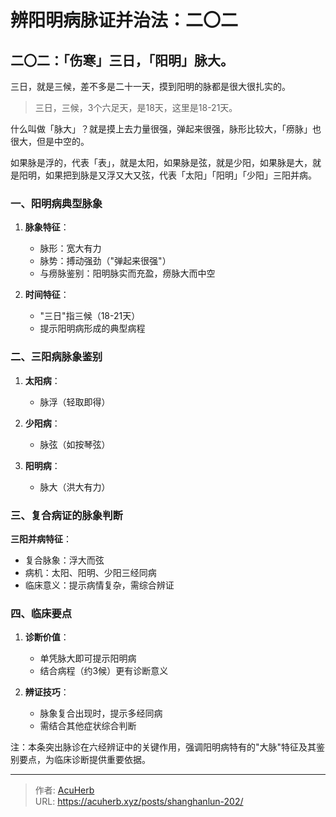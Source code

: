 # 辨阳明病脉证并治法：二〇二


## 二〇二：「伤寒」三日，「阳明」脉大。

<!--more-->

三日，就是三候，差不多是二十一天，摸到阳明的脉都是很大很扎实的。

> 三日，三候，3个六足天，是18天，这里是18-21天。

什么叫做「脉大」？就是摸上去力量很强，弹起来很强，脉形比较大，「痨脉」也很大，但是中空的。

如果脉是浮的，代表「表」，就是太阳，如果脉是弦，就是少阳，如果脉是大，就是阳明，如果把到脉是又浮又大又弦，代表「太阳」「阳明」「少阳」三阳并病。

### 一、阳明病典型脉象
1. **脉象特征**：
   - 脉形：宽大有力
   - 脉势：搏动强劲（"弹起来很强"）
   - 与痨脉鉴别：阳明脉实而充盈，痨脉大而中空

2. **时间特征**：
   - "三日"指三候（18-21天）
   - 提示阳明病形成的典型病程

### 二、三阳病脉象鉴别
1. **太阳病**：
   - 脉浮（轻取即得）

2. **少阳病**：
   - 脉弦（如按琴弦）

3. **阳明病**：
   - 脉大（洪大有力）

### 三、复合病证的脉象判断
**三阳并病特征**：
- 复合脉象：浮大而弦
- 病机：太阳、阳明、少阳三经同病
- 临床意义：提示病情复杂，需综合辨证

### 四、临床要点
1. **诊断价值**：
   - 单凭脉大即可提示阳明病
   - 结合病程（约3候）更有诊断意义

2. **辨证技巧**：
   - 脉象复合出现时，提示多经同病
   - 需结合其他症状综合判断

注：本条突出脉诊在六经辨证中的关键作用，强调阳明病特有的"大脉"特征及其鉴别要点，为临床诊断提供重要依据。

---

> 作者: [AcuHerb](https://acuherb.xyz)  
> URL: https://acuherb.xyz/posts/shanghanlun-202/  

